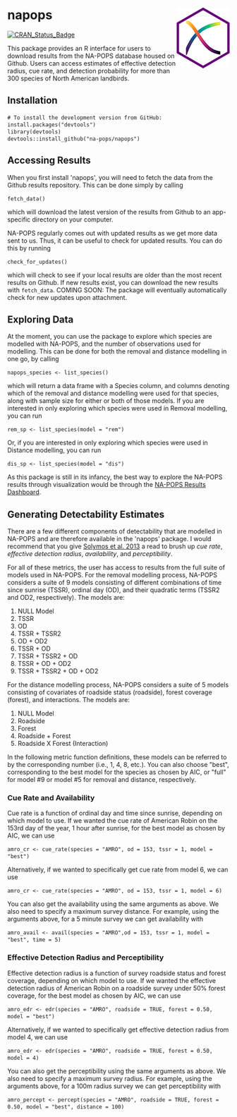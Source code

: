 # napops <img src="man/figures/logo.png" align="right"/>

[![CRAN_Status_Badge](http://www.r-pkg.org/badges/version/napops)](https://cran.r-project.org/package=napops)

This package provides an R interface for users to download results from the NA-POPS database housed on Github. Users can access estimates of effective detection radius, cue rate, and detection probability for more than 300 species of North American landbirds.

## Installation

``` {.r}
# To install the development version from GitHub:
install.packages("devtools")
library(devtools)
devtools::install_github("na-pops/napops")
```
## Accessing Results
When you first install 'napops', you will need to fetch the data from the Github results repository. This can be done simply by calling
```{.r}
fetch_data()
```
which will download the latest version of the results from Github to an app-specific directory on your computer.

NA-POPS regularly comes out with updated results as we get more data sent to us. Thus, it can be useful to check for updated results. You can do this by running
```{.r}
check_for_updates()
```
which will check to see if your local results are older than the most recent results on Github. If new results exist, you can download the new results with `fetch_data`. COMING SOON: The package will eventually automatically check for new updates upon attachment.

## Exploring Data
At the moment, you can use the package to explore which species are modelled with NA-POPS, and the number of observations used for modelling. This can be done for both the removal and distance modelling in one go, by calling
```{.r}
napops_species <- list_species()
```
which will return a data frame with a Species column, and columns denoting which of the removal and distance modelling were used for that species, along with sample size for either or both of those models. If you are interested in only exploring which species were used in Removal modelling, you can run
```{.r}
rem_sp <- list_species(model = "rem")
```
Or, if you are interested in only exploring which species were used in Distance modelling, you can run
```{.r}
dis_sp <- list_species(model = "dis")
```
As this package is still in its infancy, the best way to explore the NA-POPS results through visualization would be through the [NA-POPS Results Dashboard](https://cons.carleton.ca/napops-dashboard).

## Generating Detectability Estimates
There are a few different components of detectability that are modelled in NA-POPS and are therefore available in the 'napops' package. I would recommend that you give [Solymos et al. 2013](https://besjournals.onlinelibrary.wiley.com/doi/full/10.1111/2041-210X.12106) a read to brush up *cue rate*, *effective detection radius*, *availability*, and *perceptibility*.

For all of these metrics, the user has access to results from the full suite of models used in NA-POPS. For the removal modelling process, NA-POPS considers a suite of 9 models consisting of different combinations of time since sunrise (TSSR), ordinal day (OD), and their quadratic terms (TSSR2 and OD2, respectively). The models are:

1. NULL Model
2. TSSR
3. OD
4. TSSR + TSSR2
5. OD + OD2
6. TSSR + OD
7. TSSR + TSSR2 + OD
8. TSSR + OD + OD2
9. TSSR + TSSR2 + OD + OD2

For the distance modelling process, NA-POPS considers a suite of 5 models consisting of covariates of roadside status (roadside), forest coverage (forest), and interactions. The models are:

1. NULL Model
2. Roadside
3. Forest
4. Roadside + Forest
5. Roadside X Forest (Interaction)

In the following metric function definitions, these models can be referred to by the corresponding number (i.e., 1, 4, 8, etc.). You can also choose "best", corresponding to the best model for the species as chosen by AIC, or "full" for model #9 or model #5 for removal and distance, respectively.

### Cue Rate and Availability
Cue rate is a function of ordinal day and time since sunrise, depending on which model to use. If we wanted the cue rate of American Robin on the 153rd day of the year, 1 hour after sunrise, for the best model as chosen by AIC, we can use
```{.r}
amro_cr <- cue_rate(species = "AMRO", od = 153, tssr = 1, model = "best")
```
Alternatively, if we wanted to specifically get cue rate from model 6, we can use
```{.r}
amro_cr <- cue_rate(species = "AMRO", od = 153, tssr = 1, model = 6)
```
You can also get the availability using the same arguments as above. We also need to specify a maximum survey distance. For example, using the arguments above, for a 5 minute survey we can get availability with
```{.r}
amro_avail <- avail(species = "AMRO",od = 153, tssr = 1, model = "best", time = 5)
```

### Effective Detection Radius and Perceptibility
Effective detection radius is a function of survey roadside status and forest coverage, depending on which model to use. If we wanted the effective detection radius of American Robin on a roadside survey under 50% forest coverage, for the best model as chosen by AIC, we can use
```{.r}
amro_edr <- edr(species = "AMRO", roadside = TRUE, forest = 0.50, model = "best")
```
Alternatively, if we wanted to specifically get effective detection radius from model 4, we can use
```{.r}
amro_edr <- edr(species = "AMRO", roadside = TRUE, forest = 0.50, model = 4)
```
You can also get the perceptibility using the same arguments as above. We also need to specify a maximum survey radius. For example, using the arguments above, for a 100m radius survey we can get perceptibility with
```{.r}
amro_percept <- percept(species = "AMRO", roadside = TRUE, forest = 0.50, model = "best", distance = 100)
```
